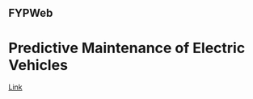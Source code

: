 ## FYPWeb
# Predictive Maintenance of Electric Vehicles
<a href = "pranavsuriya-sr.github.io/FYPWeb/">Link</a>
